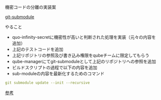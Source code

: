 機密コードの分離の実装案

[git-submodule](https://git-scm.com/book/ja/v2/Git-%E3%81%AE%E3%81%95%E3%81%BE%E3%81%96%E3%81%BE%E3%81%AA%E3%83%84%E3%83%BC%E3%83%AB-%E3%82%B5%E3%83%96%E3%83%A2%E3%82%B8%E3%83%A5%E3%83%BC%E3%83%AB)


やること
- quo-infinity-secretに機密性が高いと判断された処理を実装（元々の内容を追加）
- 上記のテストコードを追加
- 上記リポジトリの参照及び書き込み権限をqubeチームに限定してもらう
- qube-managerにてgit-submoduleとして上記のリポジトリへの参照を追加
- ビルドスクリプトの過程で以下の内容を追加
- sub-moduleの内容を最新化するためのコマンド
```yml
git submodule update --init --recursive
```

[参考](https://qiita.com/ma2saka/items/4bd00ef6f8c240847807#git-submodule-update---init----recursive-%E3%81%A7%E5%86%8D%E5%B8%B0%E7%9A%84%E3%81%AB%E6%9B%B4%E6%96%B0%E3%81%99%E3%82%8B)